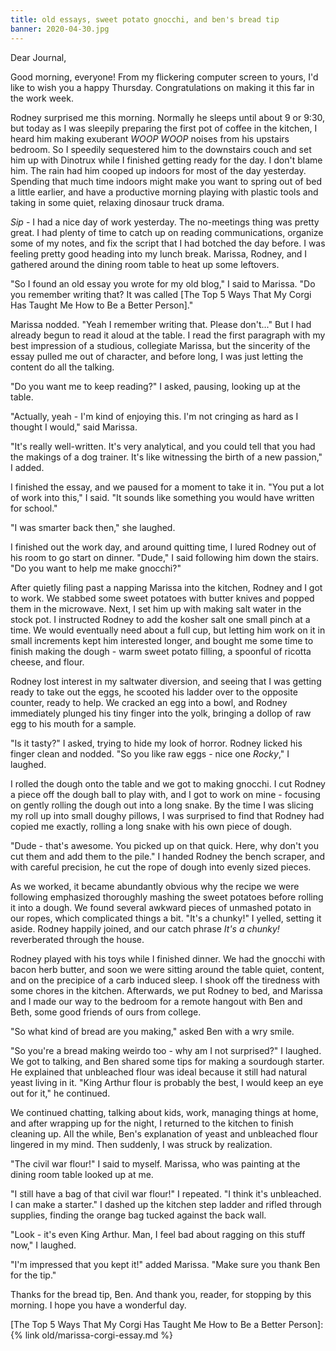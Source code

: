 ```yaml
---
title: old essays, sweet potato gnocchi, and ben's bread tip
banner: 2020-04-30.jpg
---
```


Dear Journal,

Good morning, everyone!  From my flickering computer screen to yours,
I'd like to wish you a happy Thursday.  Congratulations on making it
this far in the work week.

Rodney surprised me this morning.  Normally he sleeps until about 9 or
9:30, but today as I was sleepily preparing the first pot of coffee in
the kitchen, I heard him making exuberant _WOOP WOOP_ noises from his
upstairs bedroom.  So I speedily sequestered him to the downstairs
couch and set him up with Dinotrux while I finished getting ready for
the day.  I don't blame him.  The rain had him cooped up indoors for
most of the day yesterday.  Spending that much time indoors might make
you want to spring out of bed a little earlier, and have a productive
morning playing with plastic tools and taking in some quiet, relaxing
dinosaur truck drama.

_Sip_ - I had a nice day of work yesterday.  The no-meetings thing was
pretty great.  I had plenty of time to catch up on reading
communications, organize some of my notes, and fix the script that I
had botched the day before.  I was feeling pretty good heading into my
lunch break.  Marissa, Rodney, and I gathered around the dining room
table to heat up some leftovers.

"So I found an old essay you wrote for my old blog," I said to
Marissa.  "Do you remember writing that?  It was called [The Top 5
Ways That My Corgi Has Taught Me How to Be a Better Person]."

Marissa nodded.  "Yeah I remember writing that.  Please don't..."  But
I had already begun to read it aloud at the table.  I read the first
paragraph with my best impression of a studious, collegiate Marissa,
but the sincerity of the essay pulled me out of character, and before
long, I was just letting the content do all the talking.

"Do you want me to keep reading?" I asked, pausing, looking up at the
table.

"Actually, yeah - I'm kind of enjoying this.  I'm not cringing as hard
as I thought I would," said Marissa.

"It's really well-written.  It's very analytical, and you could tell
that you had the makings of a dog trainer.  It's like witnessing the
birth of a new passion," I added.

I finished the essay, and we paused for a moment to take it in.  "You
put a lot of work into this," I said.  "It sounds like something you
would have written for school."

"I was smarter back then," she laughed.

I finished out the work day, and around quitting time, I lured Rodney
out of his room to go start on dinner.  "Dude," I said following him
down the stairs.  "Do you want to help me make gnocchi?"

After quietly filing past a napping Marissa into the kitchen, Rodney
and I got to work.  We stabbed some sweet potatoes with butter knives
and popped them in the microwave.  Next, I set him up with making salt
water in the stock pot.  I instructed Rodney to add the kosher salt
one small pinch at a time.  We would eventually need about a full cup,
but letting him work on it in small increments kept him interested
longer, and bought me some time to finish making the dough - warm
sweet potato filling, a spoonful of ricotta cheese, and flour.

Rodney lost interest in my saltwater diversion, and seeing that I was
getting ready to take out the eggs, he scooted his ladder over to the
opposite counter, ready to help.  We cracked an egg into a bowl, and
Rodney immediately plunged his tiny finger into the yolk, bringing a
dollop of raw egg to his mouth for a sample.

"Is it tasty?" I asked, trying to hide my look of horror.  Rodney
licked his finger clean and nodded.  "So you like raw eggs - nice one
_Rocky_," I laughed.

I rolled the dough onto the table and we got to making gnocchi.  I cut
Rodney a piece off the dough ball to play with, and I got to work on
mine - focusing on gently rolling the dough out into a long snake.  By
the time I was slicing my roll up into small doughy pillows, I was
surprised to find that Rodney had copied me exactly, rolling a long
snake with his own piece of dough.

"Dude - that's awesome.  You picked up on that quick.  Here, why don't
you cut them and add them to the pile."  I handed Rodney the bench
scraper, and with careful precision, he cut the rope of dough into
evenly sized pieces.

As we worked, it became abundantly obvious why the recipe we were
following emphasized thoroughly mashing the sweet potatoes before
rolling it into a dough.  We found several awkward pieces of unmashed
potato in our ropes, which complicated things a bit.  "It's a chunky!"
I yelled, setting it aside.  Rodney happily joined, and our catch
phrase _It's a chunky!_ reverberated through the house.

Rodney played with his toys while I finished dinner.  We had the
gnocchi with bacon herb butter, and soon we were sitting around the
table quiet, content, and on the precipice of a carb induced sleep.  I
shook off the tiredness with some chores in the kitchen.  Afterwards,
we put Rodney to bed, and Marissa and I made our way to the bedroom
for a remote hangout with Ben and Beth, some good friends of ours from
college.

"So what kind of bread are you making," asked Ben with a wry smile.

"So you're a bread making weirdo too - why am I not surprised?" I
laughed.  We got to talking, and Ben shared some tips for making a
sourdough starter.  He explained that unbleached flour was ideal
because it still had natural yeast living in it.  "King Arthur flour
is probably the best, I would keep an eye out for it," he continued.

We continued chatting, talking about kids, work, managing things at
home, and after wrapping up for the night, I returned to the kitchen
to finish cleaning up.  All the while, Ben's explanation of yeast and
unbleached flour lingered in my mind.  Then suddenly, I was struck by
realization.

"The civil war flour!" I said to myself.  Marissa, who was painting at
the dining room table looked up at me.

"I still have a bag of that civil war flour!" I repeated.  "I think
it's unbleached.  I can make a starter."  I dashed up the kitchen step
ladder and rifled through supplies, finding the orange bag tucked
against the back wall.

"Look - it's even King Arthur.  Man, I feel bad about ragging on this
stuff now," I laughed.

"I'm impressed that you kept it!" added Marissa.  "Make sure you thank
Ben for the tip."

Thanks for the bread tip, Ben.  And thank you, reader, for stopping by
this morning.  I hope you have a wonderful day.

[The Top 5 Ways That My Corgi Has Taught Me How to Be a Better Person]: {% link old/marissa-corgi-essay.md %}
